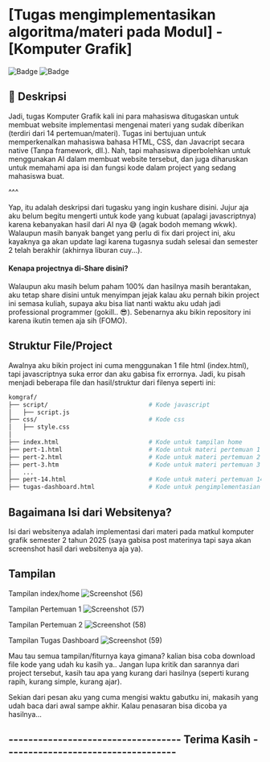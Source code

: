 # [Tugas mengimplementasikan algoritma/materi pada Modul] - [Komputer Grafik]

![Badge](https://img.shields.io/badge/Status-Selesai-green)  ![Badge](https://img.shields.io/badge/Bahasa-HTML--CSS--Javascript-blue)

## 📝 Deskripsi
Jadi, tugas Komputer Grafik kali ini para mahasiswa ditugaskan untuk membuat website implementasi mengenai materi yang sudak diberikan (terdiri dari 14 pertemuan/materi). Tugas ini bertujuan untuk memperkenalkan mahasiswa bahasa HTML, CSS, dan Javacript secara native (Tanpa framework, dll.). Nah, tapi mahasiswa diperbolehkan untuk menggunakan AI dalam membuat website tersebut, dan juga diharuskan untuk memahami apa isi dan fungsi kode dalam project yang sedang mahasiswa buat. 

^^^

Yap, itu adalah deskripsi dari tugasku yang ingin kushare disini. Jujur aja aku belum begitu mengerti untuk kode yang kubuat (apalagi javascriptnya) karena kebanyakan hasil dari AI nya 😅 (agak bodoh memang wkwk). Walaupun masih banyak banget yang perlu di fix dari project ini, aku kayaknya ga akan update lagi karena tugasnya sudah selesai dan semester 2 telah berakhir (akhirnya liburan cuy...). 

#### Kenapa projectnya di-Share disini?
Walaupun aku masih belum paham 100% dan hasilnya masih berantakan, aku tetap share disini untuk menyimpan jejak kalau aku pernah bikin project ini semasa kuliah, supaya aku bisa liat nanti waktu aku udah jadi professional programmer (gokill.. 😎).
Sebenarnya aku bikin repository ini karena ikutin temen aja sih (FOMO).

## Struktur File/Project
Awalnya aku bikin project ini cuma menggunakan 1 file html (index.html), tapi javascriptnya suka error dan aku gabisa fix errornya. Jadi, ku pisah menjadi beberapa file dan hasil/struktur dari filenya seperti ini:
```bash
komgraf/
├── script/                            # Kode javascript
│   ├── script.js  
├── css/                               # Kode css 
│   ├── style.css  
│
├── index.html                         # Kode untuk tampilan home
├── pert-1.html                        # Kode untuk materi pertemuan 1
├── pert-2.html                        # Kode untuk materi pertemuan 2
├── pert-3.htm                         # Kode untuk materi pertemuan 3
│   ...
├── pert-14.html                       # Kode untuk materi pertemuan 14
├── tugas-dashboard.html               # Kode untuk pengimplementasian tugas dashboard
```

## Bagaimana Isi dari Websitenya?
Isi dari websitenya adalah implementasi dari materi pada matkul komputer grafik semester 2 tahun 2025 (saya gabisa post materinya tapi saya akan screenshot hasil dari websitenya aja ya).

## Tampilan 
Tampilan index/home
![Screenshot (56)](https://github.com/user-attachments/assets/ee02bb6c-dc6a-4d49-bd2d-ecda708644aa)

Tampilan Pertemuan 1
![Screenshot (57)](https://github.com/user-attachments/assets/18880ead-9305-4ee9-b3f0-82967a9ca176)

Tampilan Pertemuan 2
![Screenshot (58)](https://github.com/user-attachments/assets/045580c0-7124-4571-a194-447a10fa07cc)

Tampilan Tugas Dashboard
![Screenshot (59)](https://github.com/user-attachments/assets/e94f3591-0f7d-43fe-9c8d-458bcad57d40)

Mau tau semua tampilan/fiturnya kaya gimana? kalian bisa coba download file kode yang udah ku kasih ya..
Jangan lupa kritik dan sarannya dari project tersebut, kasih tau apa yang kurang dari hasilnya (seperti kurang rapih, kurang simple, kurang ajar).

Sekian dari pesan aku yang cuma mengisi waktu gabutku ini, makasih yang udah baca dari awal sampe akhir. Kalau penasaran bisa dicoba ya hasilnya...

## ----------------------------------- Terima Kasih -----------------------------------
